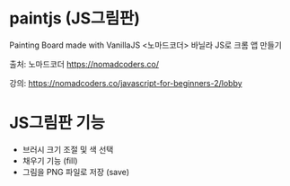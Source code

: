 # paintjs (JS그림판)
Painting Board made with VanillaJS
<노마드코더> 바닐라 JS로 크롬 앱 만들기

출처: 노마드코더 https://nomadcoders.co/

강의: https://nomadcoders.co/javascript-for-beginners-2/lobby

# JS그림판 기능
- 브러시 크기 조절 및 색 선택
- 채우기 기능 (fill)
- 그림을 PNG 파일로 저장 (save)
